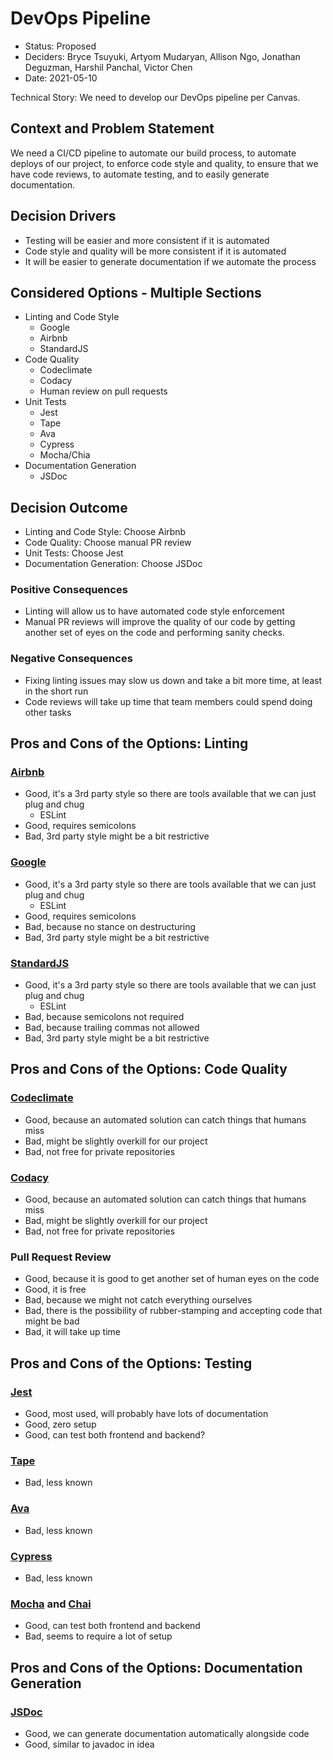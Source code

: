# DevOps Pipeline

* Status: Proposed
* Deciders: Bryce Tsuyuki, Artyom Mudaryan, Allison Ngo, Jonathan Deguzman, Harshil Panchal, Victor Chen
* Date: 2021-05-10

Technical Story: We need to develop our DevOps pipeline per Canvas.

## Context and Problem Statement

We need a CI/CD pipeline to automate our build process, to automate deploys of our project, to enforce code style and quality, to ensure that we have code reviews, to automate testing, and to easily generate documentation.

## Decision Drivers

* Testing will be easier and more consistent if it is automated
* Code style and quality will be more consistent if it is automated
* It will be easier to generate documentation if we automate the process

## Considered Options - Multiple Sections

* Linting and Code Style
    * Google
    * Airbnb
    * StandardJS
* Code Quality
    * Codeclimate
    * Codacy
    * Human review on pull requests
* Unit Tests
    * Jest
    * Tape
    * Ava
    * Cypress
    * Mocha/Chia
* Documentation Generation
    * JSDoc

## Decision Outcome

* Linting and Code Style: Choose Airbnb
* Code Quality: Choose manual PR review
* Unit Tests: Choose Jest
* Documentation Generation: Choose JSDoc

### Positive Consequences

* Linting will allow us to have automated code style enforcement
* Manual PR reviews will improve the quality of our code by getting another set of eyes on the code and performing sanity checks.

### Negative Consequences

* Fixing linting issues may slow us down and take a bit more time, at least in the short run
* Code reviews will take up time that team members could spend doing other tasks

## Pros and Cons of the Options: Linting

### [Airbnb](https://github.com/airbnb/javascript)

* Good, it's a 3rd party style so there are tools available that we can just plug and chug
    * ESLint
* Good, requires semicolons
* Bad, 3rd party style might be a bit restrictive

### [Google](https://google.github.io/styleguide/jsguide.html)

* Good, it's a 3rd party style so there are tools available that we can just plug and chug
    * ESLint
* Good, requires semicolons
* Bad, because no stance on destructuring
* Bad, 3rd party style might be a bit restrictive

### [StandardJS](https://standardjs.com/)

* Good, it's a 3rd party style so there are tools available that we can just plug and chug
    * ESLint
* Bad, because semicolons not required
* Bad, because trailing commas not allowed
* Bad, 3rd party style might be a bit restrictive

## Pros and Cons of the Options: Code Quality

### [Codeclimate](https://codeclimate.com/quality/)

* Good, because an automated solution can catch things that humans miss
* Bad, might be slightly overkill for our project
* Bad, not free for private repositories

### [Codacy](https://www.codacy.com/)

* Good, because an automated solution can catch things that humans miss
* Bad, might be slightly overkill for our project
* Bad, not free for private repositories

### Pull Request Review

* Good, because it is good to get another set of human eyes on the code
* Good, it is free
* Bad, because we might not catch everything ourselves
* Bad, there is the possibility of rubber-stamping and accepting code that might be bad
* Bad, it will take up time

## Pros and Cons of the Options: Testing

### [Jest](https://jestjs.io/)

* Good, most used, will probably have lots of documentation
* Good, zero setup
* Good, can test both frontend and backend?

### [Tape](https://github.com/substack/tape)

* Bad, less known

### [Ava](https://github.com/avajs/ava)

* Bad, less known

### [Cypress](https://www.cypress.io/)

* Bad, less known

### [Mocha](https://mochajs.org/) and [Chai](https://www.chaijs.com/)

* Good, can test both frontend and backend
* Bad, seems to require a lot of setup

## Pros and Cons of the Options: Documentation Generation

### [JSDoc](https://jsdoc.app/)

* Good, we can generate documentation automatically alongside code
* Good, similar to javadoc in idea
